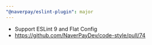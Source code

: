 ```yaml
---
"@naverpay/eslint-plugin": major
---
```


- Support ESLint 9 and Flat Config
- <https://github.com/NaverPayDev/code-style/pull/74>
